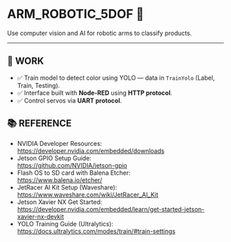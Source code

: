 # ARM_ROBOTIC_5DOF 🤖  
Use computer vision and AI for robotic arms to classify products.  

---
## 🔧 WORK
- ✅ Train model to detect color using YOLO — data in `TrainYolo` (Label, Train, Testing).  
- ✅ Interface built with **Node-RED** using **HTTP protocol**.  
- ✅ Control servos via **UART protocol**.  
## 📚 REFERENCE
- NVIDIA Developer Resources:  
  https://developer.nvidia.com/embedded/downloads
- Jetson GPIO Setup Guide:  
  https://github.com/NVIDIA/jetson-gpio
- Flash OS to SD card with Balena Etcher:  
  https://www.balena.io/etcher/
- JetRacer AI Kit Setup (Waveshare):  
  https://www.waveshare.com/wiki/JetRacer_AI_Kit
- Jetson Xavier NX Get Started:  
  https://developer.nvidia.com/embedded/learn/get-started-jetson-xavier-nx-devkit
- YOLO Training Guide (Ultralytics):  
  https://docs.ultralytics.com/modes/train/#train-settings
